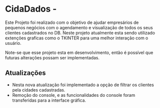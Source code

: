 # CidaDados - 

Este Projeto foi realizado com o objetivo de ajudar empresários de pequenos negócios com o agendamento e visualização de todos os seus clientes cadastrados no DB.
Neste projeto atualmente esta sendo utilizado extenções graficas como o TKINTER para uma melhor interação com o usuário.

Note-se que esse projeto esta em desenvolvimento, então é possível que futuras alterações possam ser implementadas. 


## Atualizações 
- Nesta nova atualização foi implementado a opção de filtrar os clientes pela cidades cadastradas. 
- Remoção do console, e as funcionalidades do console foram transferidas para a interface gráfica. 

